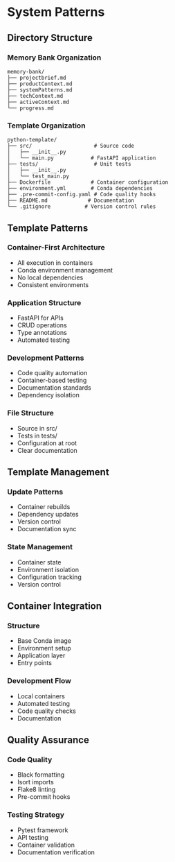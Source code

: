 # System Patterns

## Directory Structure

### Memory Bank Organization

```text
memory-bank/
├── projectbrief.md
├── productContext.md
├── systemPatterns.md
├── techContext.md
├── activeContext.md
└── progress.md
```

### Template Organization

```text
python-template/
├── src/                    # Source code
│   ├── __init__.py
│   └── main.py            # FastAPI application
├── tests/                  # Unit tests
│   ├── __init__.py
│   └── test_main.py
├── Dockerfile             # Container configuration
├── environment.yml        # Conda dependencies
├── .pre-commit-config.yaml # Code quality hooks
├── README.md             # Documentation
└── .gitignore           # Version control rules
```

## Template Patterns

### Container-First Architecture

* All execution in containers
* Conda environment management
* No local dependencies
* Consistent environments

### Application Structure

* FastAPI for APIs
* CRUD operations
* Type annotations
* Automated testing

### Development Patterns

* Code quality automation
* Container-based testing
* Documentation standards
* Dependency isolation

### File Structure

* Source in src/
* Tests in tests/
* Configuration at root
* Clear documentation

## Template Management

### Update Patterns

* Container rebuilds
* Dependency updates
* Version control
* Documentation sync

### State Management

* Container state
* Environment isolation
* Configuration tracking
* Version control

## Container Integration

### Structure

* Base Conda image
* Environment setup
* Application layer
* Entry points

### Development Flow

* Local containers
* Automated testing
* Code quality checks
* Documentation

## Quality Assurance

### Code Quality

* Black formatting
* Isort imports
* Flake8 linting
* Pre-commit hooks

### Testing Strategy

* Pytest framework
* API testing
* Container validation
* Documentation verification
